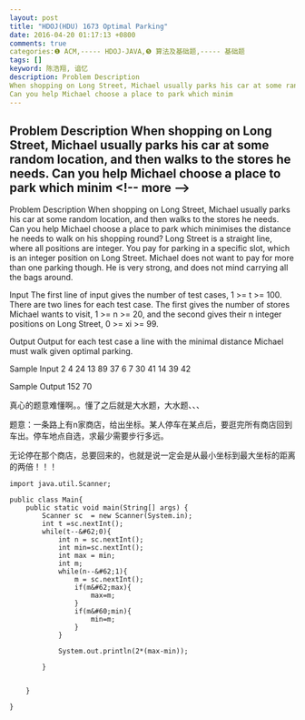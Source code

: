 ```yaml
---
layout: post
title: "HDOJ(HDU) 1673 Optimal Parking"
date: 2016-04-20 01:17:13 +0800
comments: true
categories:❶ ACM,----- HDOJ-JAVA,❺ 算法及基础题,----- 基础题
tags: []
keyword: 陈浩翔, 谙忆
description: Problem Description 
When shopping on Long Street, Michael usually parks his car at some random location, and then walks to the stores he needs. 
Can you help Michael choose a place to park which minim 
---
```



Problem Description 
When shopping on Long Street, Michael usually parks his car at some random location, and then walks to the stores he needs. 
Can you help Michael choose a place to park which minim
&#60;!-- more --&#62;
----------

Problem Description
When shopping on Long Street, Michael usually parks his car at some random location, and then walks to the stores he needs.
Can you help Michael choose a place to park which minimises the distance he needs to walk on his shopping round?
Long Street is a straight line, where all positions are integer.
You pay for parking in a specific slot, which is an integer position on Long Street. Michael does not want to pay for more than one parking though. He is very strong, and does not mind carrying all the bags around.

 

Input
The first line of input gives the number of test cases, 1 >= t >= 100. There are two lines for each test case. The first gives the number of stores Michael wants to visit, 1 >= n >= 20, and the second gives their n integer positions on Long Street, 0 >= xi >= 99.

 

Output
Output for each test case a line with the minimal distance Michael must walk given optimal parking.
 

Sample Input
2
4
24 13 89 37
6
7 30 41 14 39 42
 

Sample Output
152
70


真心的题意难懂啊。。懂了之后就是大水题，大水题、、、

题意：一条路上有n家商店，给出坐标。某人停车在某点后，要逛完所有商店回到车出。停车地点自选，求最少需要步行多远。

无论停在那个商店，总要回来的，也就是说一定会是从最小坐标到最大坐标的距离的两倍！！！

```
import java.util.Scanner;

public class Main{
	public static void main(String[] args) {
		Scanner sc  = new Scanner(System.in);
		int t =sc.nextInt();
		while(t--&#62;0){
			int n = sc.nextInt();
			int min=sc.nextInt();
			int max = min;
			int m;
			while(n--&#62;1){
				m = sc.nextInt();
				if(m&#62;max){
					max=m;
				}
				if(m&#60;min){
					min=m;
				}
			}
			
			System.out.println(2*(max-min));
			
		}
		
		
	}

}

```